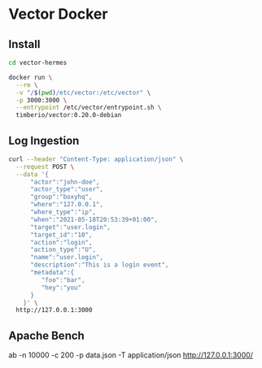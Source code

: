 # Vector Docker

## Install

```bash
cd vector-hermes
```

```bash
docker run \
  --rm \
  -v "/$(pwd)/etc/vector:/etc/vector" \
  -p 3000:3000 \
  --entrypoint /etc/vector/entrypoint.sh \
  timberio/vector:0.20.0-debian
```

## Log Ingestion

```bash
curl --header "Content-Type: application/json" \
  --request POST \
  --data '{
      "actor":"john-doe",
      "actor_type":"user",
      "group":"boxyhq",
      "where":"127.0.0.1",
      "where_type":"ip",
      "when":"2021-05-18T20:53:39+01:00",
      "target":"user.login",
      "target_id":"10",
      "action":"login",
      "action_type":"U",
      "name":"user.login",
      "description":"This is a login event",
      "metadata":{
         "foo":"bar",
         "hey":"you"
      }
    }' \
  http://127.0.0.1:3000
```

## Apache Bench

ab -n 10000 -c 200 -p data.json -T application/json http://127.0.0.1:3000/
